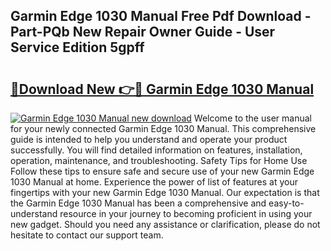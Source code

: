 ## Garmin Edge 1030 Manual Free Pdf Download - Part-PQb New Repair Owner Guide - User Service Edition 5gpff

# <h2><a href="http://cf10226.oget.top/?id=Garmin+Edge+1030+Manual">🔗Download New 👉🔴 Garmin Edge 1030 Manual</a></h2>

[![Garmin Edge 1030 Manual new download](https://i.imgur.com/5g1atiW.png)](http://cf10226.oget.top/?id=Garmin+Edge+1030+Manual)
Welcome to the user manual for your newly connected Garmin Edge 1030 Manual. This comprehensive guide is intended to help you understand and operate your product successfully. You will find detailed information on features, installation, operation, maintenance, and troubleshooting. Safety Tips for Home Use Follow these tips to ensure safe and secure use of your new Garmin Edge 1030 Manual at home. Experience the power of list of features at your fingertips with your new Garmin Edge 1030 Manual. Our expectation is that the Garmin Edge 1030 Manual has been a comprehensive and easy-to-understand resource in your journey to becoming proficient in using your new gadget. Should you need any assistance or clarification, please do not hesitate to contact our support team.
